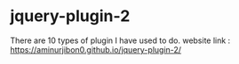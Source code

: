 # jquery-plugin-2
There are 10 types of plugin I have used to do. website link : https://aminurjibon0.github.io/jquery-plugin-2/

